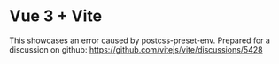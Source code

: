 # Vue 3 + Vite

This showcases an error caused by postcss-preset-env.
Prepared for a discussion on github: https://github.com/vitejs/vite/discussions/5428